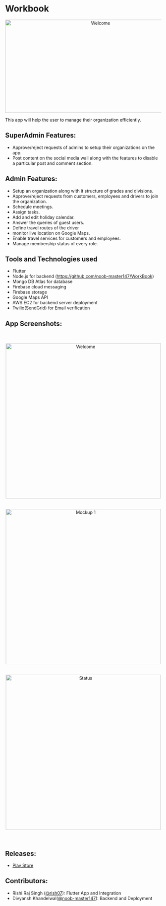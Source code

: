 # Workbook

<p align="center">
<img src="https://i.ibb.co/whpzWvk/Workbook.png"alt="Welcome"  width="600" height="300" />
</p>


This app will help the user to manage their organization efficiently.

## SuperAdmin Features:

* Approve/reject requests of admins to setup their organizations on the app.
* Post content on the social media wall along with the features to disable a particular post and comment section.

## Admin Features:
* Setup an organization along with it structure of grades and divisions.
* Approve/reject requests from customers, employees and drivers to join the organization.
* Schedule meetings.
* Assign tasks.
* Add and edit holiday calendar.
* Answer the queries of guest users.
* Define travel routes of the driver
* monitor live location on Google Maps.
* Enable travel services for customers and employees.
* Manage membership status of every role.

## Tools and Technologies used
* Flutter
* Node.js for backend (https://github.com/noob-master147/WorkBook)
* Mongo DB Atlas for database
* Firebase cloud messaging 
* Firebase storage
* Google Maps API
* AWS EC2 for backend server deployment
* Twilio(SendGrid) for Email verification


## App Screenshots:
<p align="center">
<br>
<br>
<img src="https://i.ibb.co/Jr1NfJ3/Mockup-1.jpg"alt="Welcome"  width="500" height=auto />
<br>
<br>
<br>
<img src="https://i.ibb.co/r6hg5rM/Mockup-2.jpg" alt="Mockup 1"   width="500" height=auto />
<br>
<br>
<br>
<img src="https://i.ibb.co/RY4LyJf/Mockup-3.jpg" alt="Status"   width="500" height=auto />
<br>
<br>
<br>

## Releases:
* <a href = "https://play.google.com/store/apps/details?id=com.rish.workbook">Play Store</a>

## Contributors:
* Rishi Raj Singh (<a href="https://github.com/rish07">@rish07</a>): Flutter App and Integration
* Divyansh Khandelwal(<a href="https://github.com/noob-master147">@noob-master147</a>): Backend and Deployment



